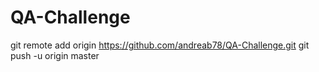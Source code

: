 # QA-Challenge
git remote add origin https://github.com/andreab78/QA-Challenge.git
git push -u origin master
